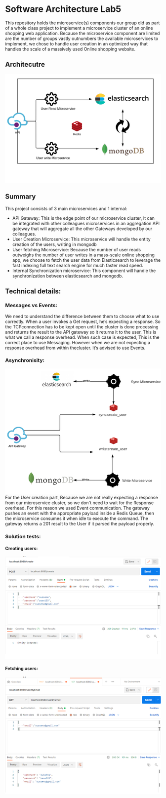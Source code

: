 # Software Architecture Lab5
This repository holds the microservice(s) components our group did as part of a whole class project to implement a microservice cluster of an online shopping web application.
Because the microservice component are limited are the number of groups vastly outnumbers the available microservices to implement, we chose to handle user creation in an optimized way that handles the scale of a massively used Online shopping website.
## Architecutre
![plot](assets/Diagram.png)
## Summary
This project consists of 3 main microservices and 1 internal:
* API Gateway: This is the edge point of our microservice cluster, It can be integrated with other colleagues microservices in an aggregation API gateway that will aggregate all the other Gateways developed by our colleagues.
* User Creation Microservice: This microservice will handle the entity creation of the users, writing in mongodb
* User fetching Microservice: Because the number of user reads outweighs the number of user writes in a mass-scale online shopping app, we choose to fetch the user data from Elasticsearch to leverage the fast indexing full text search engine for much faster read speed.
* Internal Synchronization microservice: This component will handle the synchronization between elasticsearch and mongodb.
## Technical details:
### Messages vs Events:
We need to understand the difference between them to choose what to use correctly.
When a user invokes a Get request, he’s expecting a response. So the TCPconnection has to be kept open until the cluster is done processing and returns the result to the API gateway so it returns it to the user. This is what we call a response overhead. When such case is expected, This is the correct place to use Messaging.
However when we are not expecting a response overhead from within thecluster. It’s advised to use Events.
### Asynchronisity:
![plot](assets/write.png)
For the User creation part, Because we are not really expecting a response from our microservice cluster, so we don't need to wait for the Response overhead. For this reason we used Event communication.
The gateway pushes an event with the appropriate payload inside a Redis Queue, then the microservice consumes it when idle to execute the command. The gateway returns a 201 result to the User if it parsed the payload properly.
### Solution tests:
#### Creating users:
![plot](assets/write_test.png)
#### Fetching users:
![plot](assets/read_test.png)

